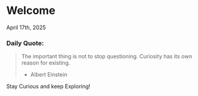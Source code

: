 # Welcome

April 17th, 2025

### Daily Quote:
> The important thing is not to stop questioning. Curiosity has its own reason for existing.
> 	- Albert Einstein

Stay Curious and keep Exploring!
